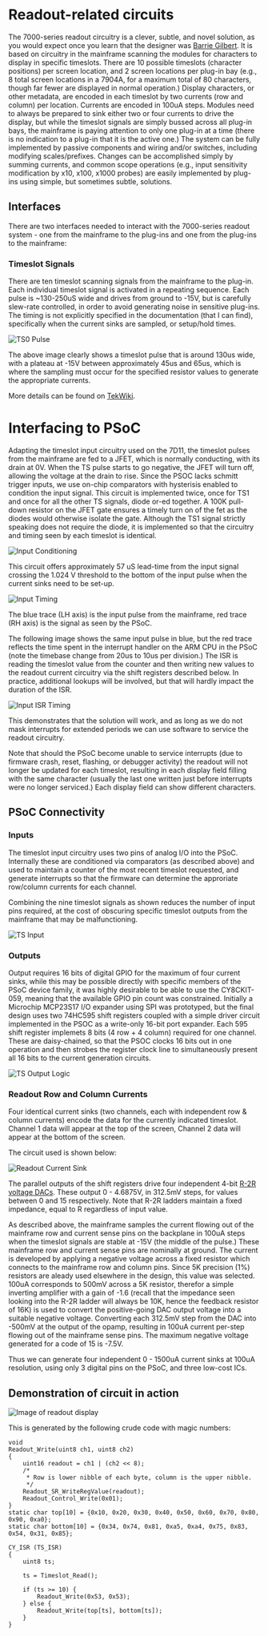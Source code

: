 # Readout-related circuits
The 7000-series readout circuitry is a clever, subtle, and novel solution, as you would expect once you learn that the designer was [Barrie Gilbert](https://w140.com/tekwiki/wiki/Barrie_Gilbert).
It is based on circuitry in the mainframe scanning the modules for characters to display in specific timeslots.
There are 10 possible timeslots (character positions) per screen location, and 2 screen locations per plug-in bay (e.g., 8 total screen locations in a 7904A, for a maximum total of 80 characters, though far fewer are displayed in normal operation.)
Display characters, or other metadata, are encoded in each timeslot by two currents (row and column) per location.
Currents are encoded in 100uA steps.
Modules need to always be prepared to sink either two or four currents to drive the display, but while the timeslot signals are simply bussed across all plug-in bays, the mainframe is paying attention to only one plug-in at a time (there is no indication to a plug-in that it is the active one.)
The system can be fully implemented by passive components and wiring and/or switches, including modifying scales/prefixes. Changes can be accomplished simply by summing currents, and common scope operations (e.g., input sensitivity modification by x10, x100, x1000 probes) are easily implemented by plug-ins using simple, but sometimes subtle, solutions.

## Interfaces
There are two interfaces needed to interact with the 7000-series readout system - one from the mainframe to the plug-ins and one from the plug-ins to the mainframe:

### Timeslot Signals

There are ten timeslot scanning signals from the mainframe to the plug-in.
Each individual timeslot signal is activated in a repeating sequence.
Each pulse is ~130-250uS wide and drives from ground to -15V, but is carefully slew-rate controlled, in order to avoid generating noise in sensitive plug-ins.
The timing is not explicitly specified in the documentation (that I can find), specifically when the current sinks are sampled, or setup/hold times.

![TS0 Pulse](/Images/Tek7K-TS0-202107301946.png)

The above image clearly shows a timeslot pulse that is around 130us wide, with a plateau at -15V between approximately 45us and 65us, which is where the sampling must occur for the specified resistor values to generate the appropriate currents.

More details can be found on [TekWiki](https://w140.com/tekwiki/wiki/7000_series_readout_system).

# Interfacing to PSoC

Adapting the timeslot input circuitry used on the 7D11, the timeslot pulses from the mainframe are fed to a JFET, which is normally conducting, with its drain at 0V. When the TS pulse starts to go negative, the JFET will turn off, allowing the voltage at the drain to rise. Since the PSOC lacks schmitt trigger inputs, we use on-chip comparators with hysterisis enabled to condition the input signal. This circuit is implemented twice, once for TS1 and once for all the other TS signals, diode or-ed together. A 100K pull-down resistor on the JFET gate ensures a timely turn on of the fet as the diodes would otherwise isolate the gate. Although the TS1 signal strictly speaking does not require the diode, it is implemented so that the circuitry and timing seen by each timeslot is identical.

![Input Conditioning](/Images/TS_Pulse_Input_Detail_20230703.png)

This circuit offers approximately 57 uS lead-time from the input signal crossing the 1.024 V threshold to the bottom of the input pulse when the current sinks need to be set-up.

![Input Timing](/Images/TS_Pulse_Inputs_20230703.png)

The blue trace (LH axis) is the input pulse from the mainframe, red trace (RH axis) is the signal as seen by the PSoC.

The following image shows the same input pulse in blue, but the red trace reflects the time spent in the interrupt handler on the ARM CPU in the PSoC (note the timebase change from 20us to 10us per division.) The ISR is reading the timeslot value from the counter and then writing new values to the readout current circuitry via the shift registers described below. In practice, additional lookups will be involved, but that will hardly impact the duration of the ISR.

![Input ISR Timing](/Images/TS_Pulse_Input_ISR_Timing_20230703.png)

This demonstrates that the solution will work, and as long as we do not mask interrupts for extended periods we can use software to service the readout circuitry.

Note that should the PSoC become unable to service interrupts (due to firmware crash, reset, flashing, or debugger activity) the readout will not longer be updated for each timeslot, resulting in each display field filling with the same character (usually the last one written just before interrupts were no longer serviced.) Each display field can show different characters.

## PSoC Connectivity

### Inputs

The timeslot input circuitry uses two pins of analog I/O into the PSoC.
Internally these are conditioned via comparators (as described above) and used to maintain a counter of the most recent timeslot requested, and generate interrupts so that the firmware can determine the approriate row/column currents for each channel.

Combining the nine timeslot signals as shown reduces the number of input pins required, at the cost of obscuring specific timeslot outputs from the mainframe that may be malfunctioning.

![TS Input](/Images/Readout_input_20230703.png)

### Outputs

Output requires 16 bits of digital GPIO for the maximum of four current sinks, while this may be possible directly with specific members of the PSoC device family, it was highly desirable to be able to use the CY8CKIT-059, meaning that the available GPIO pin count was constrained. Initially a Microchip MCP23S17 I/O expander using SPI was prototyped, but the final design uses two 74HC595 shift registers coupled with a simple driver circuit implemented in the PSOC as a write-only 16-bit port expander. Each 595 shift register implemets 8 bits (4 row + 4 column) required for one channel. These are daisy-chained, so that the PSOC clocks 16 bits out in one operation and then strobes the register clock line to simultaneously present all 16 bits to the current generation circuits.

![TS Output Logic](/Images/Readout_output_20230703.png)

### Readout Row and Column Currents
Four identical current sinks (two channels, each with independent row & column currents) encode the data for the currently indicated timeslot.  
Channel 1 data will appear at the top of the screen, Channel 2 data will appear at the bottom of the screen.

The circuit used is shown below:

![Readout Current Sink](/Images/Readout_V4_Extract.png)

The parallel outputs of the shift registers drive four independent 4-bit [R-2R voltage DACs](https://en.wikipedia.org/wiki/Resistor_ladder#R%E2%80%932R_resistor_ladder_network_(digital_to_analog_conversion)). These output 0 - 4.6875V, in 312.5mV steps, for values between 0 and 15 respectively. Note that R-2R ladders maintain a fixed impedance, equal to R regardless of input value.

As described above, the mainframe samples the current flowing out of the mainframe row and current sense pins on the backplane in 100uA steps when the timeslot signals are stable at -15V (the middle of the pulse.)
These mainframe row and current sense pins are nominally at ground.
The current is developed by applying a negative voltage across a fixed resistor which connects to the mainframe row and column pins. Since 5K precision (1%) resistors are aleady used elsewhere in the design, this value was selected.
100uA corresponds to 500mV across a 5K resistor, therefor a simple inverting amplifier with a gain of -1.6 (recall that the impedance seen looking into the R-2R ladder will always be 10K, hence the feedback resistor of 16K) is used to convert the positive-going DAC output voltage into a suitable negative voltage. Converting each 312.5mV step from the DAC into -500mV at the output of the opamp, resulting in 100uA current per-step flowing out of the mainframe sense pins. The maximum negative voltage generated for a code of 15 is -7.5V.

Thus we can generate four independent 0 - 1500uA current sinks at 100uA resolution, using only 3 digital pins on the PSoC, and three low-cost ICs.

## Demonstration of circuit in action
![Image of readout display](/Images/Readout_Example_20230703.jpg)

This is generated by the following crude code with magic numbers:

```
void
Readout_Write(uint8 ch1, uint8 ch2)
{
    uint16 readout = ch1 | (ch2 << 8);
    /*
     * Row is lower nibble of each byte, column is the upper nibble.
     */
    Readout_SR_WriteRegValue(readout);
    Readout_Control_Write(0x01);
}
static char top[10] = {0x10, 0x20, 0x30, 0x40, 0x50, 0x60, 0x70, 0x80, 0x90, 0xa0};
static char bottom[10] = {0x34, 0x74, 0x81, 0xa5, 0xa4, 0x75, 0x83, 0x54, 0x31, 0x85};

CY_ISR (TS_ISR)
{
    uint8 ts;
    
    ts = Timeslot_Read();
    
    if (ts >= 10) {
        Readout_Write(0x53, 0x53);
    } else {
        Readout_Write(top[ts], bottom[ts]);
    }
}
```
